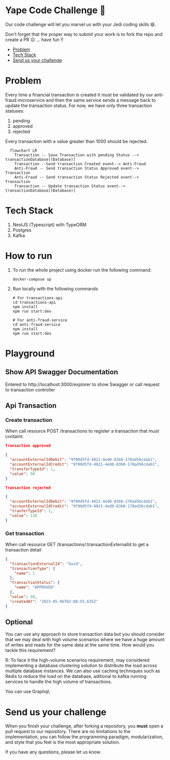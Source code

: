 # Yape Code Challenge :rocket:

Our code challenge will let you marvel us with your Jedi coding skills :smile:. 

Don't forget that the proper way to submit your work is to fork the repo and create a PR :wink: ... have fun !!

- [Problem](#problem)
- [Tech Stack](#tech_stack)
- [Send us your challenge](#send_us_your_challenge)

# Problem

Every time a financial transaction is created it must be validated by our anti-fraud microservice and then the same service sends a message back to update the transaction status.
For now, we have only three transaction statuses:

<ol>
  <li>pending</li>
  <li>approved</li>
  <li>rejected</li>  
</ol>

Every transaction with a value greater than 1000 should be rejected.

```mermaid
  flowchart LR
    Transaction -- Save Transaction with pending Status --> transactionDatabase[(Database)]
    Transaction --Send transaction Created event--> Anti-Fraud
    Anti-Fraud -- Send transaction Status Approved event--> Transaction
    Anti-Fraud -- Send transaction Status Rejected event--> Transaction
    Transaction -- Update transaction Status event--> transactionDatabase[(Database)]
```

# Tech Stack

<ol>
  <li>NestJS (Typescript) with TypeORM </li>
  <li>Postgres</li>
  <li>Kafka</li>    
</ol>

# How to run
1. To run the whole project using docker run the following command:

    ```
    docker-compose up
    ```

2. Run locally with the following commands 
    ```
    # For transactions-api
    cd transactions-api
    npm install
    npm run start:dev

    # For anti-fraud-service
    cd anti-fraud-service
    npm install
    npm run start:dev
    ```

# Playground

## Show API Swagger Documentation

Entered to http://localhost:3000/explorer to show Swagger or call request to transaction controller

## Api Transaction

### Create transaction

When call resource POST /transactions to register a transaction that must containt:


```json 
Transaction approved

{
  "accountExternalIdDebit": "9f09d5fd-4021-4ed0-83b0-178ad56cdab1",
  "accountExternalIdCredit": "9f09d5fd-4021-4ed0-83b0-178ad56cdab1",
  "transferTypeId": 1,
  "value": 50
}
```

```json 
Transaction rejected

{
  "accountExternalIdDebit": "9f09d5fd-4021-4ed0-83b0-178ad56cdab1",
  "accountExternalIdCredit": "9f09d5fd-4021-4ed0-83b0-178ad56cdab1",
  "tranferTypeId": 1,
  "value": 120
}
```

### Get transaction


When call resource GET /transactions/:transactionExternalId to get a transaction detail

```json
{
  "transactionExternalId": "Guid",
  "transactionType": {
    "name": 1
  },
  "transactionStatus": {
    "name": "APPROVED"
  },
  "value": 50,
  "createdAt": "2023-05-06T02:08:55.635Z"
}
```

## Optional

You can use any approach to store transaction data but you should consider that we may deal with high volume scenarios where we have a huge amount of writes and reads for the same data at the same time. How would you tackle this requirement?

R: To face it the high-volume scenarios requirement, may considered implementing a database clustering solution to distribute the load across multiple database instances. We can also use caching techniques such as Redis to reduce the load on the database, aditional to kafka running services to handle the high volume of transactions. 

You can use Graphql;

# Send us your challenge

When you finish your challenge, after forking a repository, you **must** open a pull request to our repository. There are no limitations to the implementation, you can follow the programming paradigm, modularization, and style that you feel is the most appropriate solution.

If you have any questions, please let us know.
